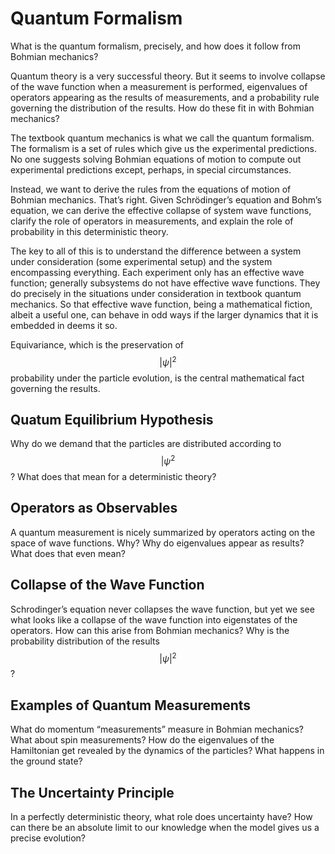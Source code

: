 # Quantum Formalism

What is the quantum formalism, precisely, and how does it follow from Bohmian mechanics?

Quantum theory is a very successful theory. But it seems to involve collapse of the wave function when a measurement is performed, eigenvalues of operators appearing as the results of measurements, and a probability rule governing the distribution of the results. How do these fit in with Bohmian mechanics?

The textbook quantum mechanics is what we call the quantum formalism. The formalism is a set of rules which give us the experimental predictions. No one suggests solving Bohmian equations of motion to compute out experimental predictions except, perhaps, in special circumstances.

Instead, we want to derive the rules from the equations of motion of Bohmian mechanics. That’s right. Given Schrödinger’s equation and Bohm’s equation, we can derive the effective collapse of system wave functions, clarify the role of operators in measurements, and explain the role of probability in this deterministic theory.

The key to all of this is to understand the difference between a system under consideration (some experimental setup) and the system encompassing everything. Each experiment only has an effective wave function; generally subsystems do not have effective wave functions. They do precisely in the situations under consideration in textbook quantum mechanics. So that effective wave function, being a mathematical fiction, albeit a useful one, can behave in odd ways if the larger dynamics that it is embedded in deems it so.

Equivariance, which is the preservation of $$|\psi|^2$$ probability under the particle evolution, is the central mathematical fact governing the results.

## Quatum Equilibrium Hypothesis

Why do we demand that the particles are distributed according to $$|\psi^2$$? What does that mean for a deterministic theory?

## Operators as Observables

A quantum measurement is nicely summarized by operators acting on the space of wave functions. Why? Why do eigenvalues appear as results? What does that even mean?

## Collapse of the Wave Function

Schrodinger’s equation never collapses the wave function, but yet we see what looks like a collapse of the wave function into eigenstates of the operators. How can this arise from Bohmian mechanics? Why is the probability distribution of the results $$|\psi|^2$$?

## Examples of Quantum Measurements 

What do momentum “measurements” measure in Bohmian mechanics? What about spin measurements? How do the eigenvalues of the Hamiltonian get revealed by the dynamics of the particles? What happens in the ground state?

## The Uncertainty Principle

In a perfectly deterministic theory, what role does uncertainty have? How can there be an absolute limit to our knowledge when the model gives us a precise evolution?
